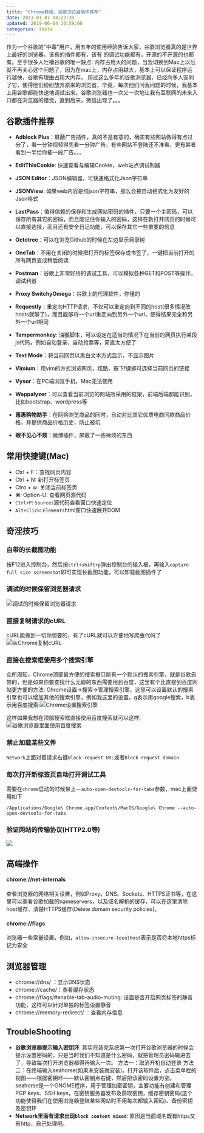 ```yaml
---
title: "Chrome教程，谷歌浏览器插件推荐"
date: 2013-01-01 08:22:39
updated: 2019-06-04 10:59:00
categories: tools
---
```

作为一个谷歌的"中毒"用户，用五年的使用经验告诉大家，谷歌浏览器真的是世界上最好的浏览器。该有的插件都有，该有 的调试功能都有，开源的不开源的也都有。至于很多人吐槽谷歌的唯一缺点: 内存占用大的问题，当我切换到Mac上以后就不再关心这个问题了，因为在mac上，内存占用越大，基本上可以保证程序运行越快，谷歌有理由占用大内存。 用过这么多年的谷歌浏览器，已经向多人安利了它，使得他们纷纷放弃原来的浏览器，毕竟，每次他们问我问题的时候，我基本上用谷歌都能快速地调试出来。谷歌浏览器也一次又一次地让我有互联网的未来入口都在浏览器的错觉，直到后来，微信出现了。。。

## 谷歌插件推荐

- **Adblock Plus**：屏蔽广告插件，真的不是有意的，确实有些网站做得有点过分了，看一分钟视频得先看一分钟广告，有些网站不登陆还不准看，更有甚者看到一半给你插一段广告。。。

- **EditThisCookie**: 快速查看与编辑Cookie，web站点调试利器

- **JSON Editor**：JSON编辑器，可快速格式化Json字符串

- **JSONView**: 如果web内容是纯json字符串，那么会被自动格式化为友好的Json格式

- **LastPass**：值得信赖的保存和生成网站密码的插件，只要一个主密码，可以保存所有其它的密码，而且能记住你输入的密码，这样在新打开网页的时候可以直接选择，而且还有安全日记功能，可以保存其它一些重要的信息

- **Octotree**：可以在浏览Github的时候在左边显示目录树

- **OneTab**：不用在关闭的时候把打开的标签保存成书签了，一键把当前打开的所有网页变成稍后阅读

- **Postman**：谷歌上非常好用的调试工具，可以模拟各种GET和POST等操作，调试利器

- **Proxy SwitchyOmega**：谷歌上的代理软件，你懂的

- **Requestly**：重定向HTTP请求，不仅可以重定向到不同的host(很多情况改hosts就够了)，而且能够将一个url重定向到另外一个url，使得结果完全和另外一个url相同

- **Tampermonkey**: 油猴脚本，可以设定在适当的情况下在当前的网页执行某段js代码，例如自动登录、自动抢票等，简直太方便了

- **Text Mode**：将当前网页以黑白文本方式显示，不显示图片

- **Vimium**：用vim的方式浏览网页，炫酷，按下f键即可选择当前网页的链接

- **Vysor**：在PC端浏览手机，Mac无法使用

- **Wappalyzer**：可以查看当前浏览的网站所采用的框架，前端后端都能识别，比如bootstrap、wordpress等

- **惠惠购物助手**：在网购浏览商品的同时，自动对比其它优质电商同款商品价格，并提供商品价格历史，防止被坑

- **眼不见心不烦**：微博插件，屏蔽了一些神烦的东西

## 常用快捷键(Mac)

- Ctrl + F：查找网页内容
- Ctrl + N: 新打开标签页
- Ctro + w: 关闭当前标签页
- ⌘-Option-U: 查看网页源代码
- `Ctrl+P`: `Sources`源代码查看窗口快速定位
- `Alt+Click`: `Elements`html窗口快速展开DOM

## 奇淫技巧

### 自带的长截图功能

按F12进入控制台，然后按`ctrl+shift+p`弹出控制台的输入框，再输入`capture full size screenshot`即可实现长截图功能，可以卸载截图插件了

### 调试的时候保留浏览器请求

![调试的时候保留浏览器请求](https://haofly.net/uploads/chrome_0.jpg)

### 直接复制请求的cURL

cURL能做到一切你想要的，有了cURL就可以方便地写爬虫代码了
​      ![从Chrome复制cURL](https://haofly.net/uploads/chrome-1.jpg)

### 直接在搜索框使用多个搜索引擎

众所周知，Chrome顶部最方便的搜索框只能有一个默认的搜索引擎，就是谷歌自带的，但是如果你要查找什么无聊的东西需要用到百度，这里有个比直接到百度网站更方便的方法:  Chrome设置->搜索->管理搜索引擎，这里可以设置默认的搜索引擎也可以增加其他的搜索引擎，例如我这里的设置，g表示用google搜索，b表示用百度搜索:
​      ![Chrome设置搜索引擎](https://haofly.net/uploads/chrome_3.jpg)


这样如果我想在顶部搜索框直接使用百度搜索就可以这样:
![谷歌浏览器里面使用百度搜索](https://haofly.net/uploads/chrome_2.jpg)

### 禁止加载某些文件

`Network`上面对着请求右键`Block request URL`或者`Block request domain`

### 每次打开新标签页自动打开调试工具

需要在`chrome`启动的时候带上`--auto-open-devtools-for-tabs`参数，mac上面使用如下

```shell
/Applications/Google\ Chrome.app/Contents/MacOS/Google\ Chrome --auto-open-devtools-for-tabs
```

### 验证网站的传输协议(HTTP2.0等)

![](https://haofly.net/uploads/chrome_4.png)

## 高端操作

#### chrome://net-internals

查看浏览器的网络相关设置，例如Proxy，DNS、Sockets、HTTPS证书等，在这里可以查看谷歌加载的nameservers，以及域名解析的缓存，可以在这里清除host缓存、清楚HTTPS缓存(Delete domain security policies)。

#### chrome://flags

浏览器一些常量设置，例如，`allow-insecure-localhost`表示是否将本地https标记为安全

## 浏览器管理

-   chrome://dns/ ：显示DNS状态
-   chrome://cache/：查看缓存状态
-   chrome://flags/#enable-tab-audio-muting: 设置是否开启网页标签的静音功能，这样可以针对单独的标签设置静音
-   chrome://memory-redirect/ ：查看内存信息


## TroubleShooting
- **谷歌浏览器提示输入密钥环**: 其实在装完系统第一次打开谷歌浏览器的时候会提示设置密码的，只是当时我们不知道是什么密码，就把管理员密码输进去了，导致每次打开浏览器都得再输入一次。
  方法一：取消开机自动登录 
  方法二：在终端输入seahorse(如果未安装就安装)，打开该软件后，点击菜单栏的视图——根据密钥环——默认密钥点右键，然后把该密码设置为空。seahorse是一个GNOME程序，用于管理加密密钥，主要功能有创建和管理PGP keys、SSH keys，在密钥服务器发布及获取密钥，缓存密钥密码(这个功能使得我们在使用浏览器登陆某些网站时不用每次都输入密码)、备份密钥及密钥环
- **Network里面有请求出现`block content mixed`**: 原因是当前域名既有https又有http，自己处理吧。

